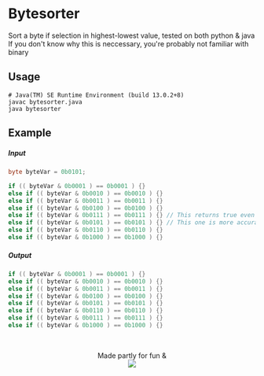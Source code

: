 # Bytesorter 
Sort a byte if selection in highest-lowest value, tested on both python & java<br>
If you don't know why this is neccessary, you're probably not familiar with binary
<br>
## Usage
```
# Java(TM) SE Runtime Environment (build 13.0.2+8)
javac bytesorter.java
java bytesorter
```

## Example
##### Input

```java
byte byteVar = 0b0101;

if (( byteVar & 0b0001 ) == 0b0001 ) {}
else if (( byteVar & 0b0010 ) == 0b0010 ) {}
else if (( byteVar & 0b0011 ) == 0b0011 ) {}
else if (( byteVar & 0b0100 ) == 0b0100 ) {}
else if (( byteVar & 0b0111 ) == 0b0111 ) {} // This returns true even though
else if (( byteVar & 0b0101 ) == 0b0101 ) {} // This one is more accurate
else if (( byteVar & 0b0110 ) == 0b0110 ) {}
else if (( byteVar & 0b1000 ) == 0b1000 ) {}
```

##### Output
```java
if (( byteVar & 0b0001 ) == 0b0001 ) {}
else if (( byteVar & 0b0010 ) == 0b0010 ) {}
else if (( byteVar & 0b0011 ) == 0b0011 ) {}
else if (( byteVar & 0b0100 ) == 0b0100 ) {}
else if (( byteVar & 0b0101 ) == 0b0101 ) {}
else if (( byteVar & 0b0110 ) == 0b0110 ) {}
else if (( byteVar & 0b0111 ) == 0b0111 ) {}
else if (( byteVar & 0b1000 ) == 0b1000 ) {}
```

<br>
<p align="center"> 
  Made partly for fun & <br>
  <a href="https://java.com"> <img src="http://ForTheBadge.com/images/badges/made-with-java.svg"> </a>
</p>
